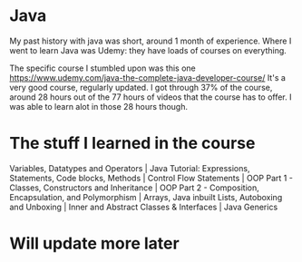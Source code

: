 # Java

My past history with java was short, around 1 month of experience. Where I went to learn Java was Udemy: they have loads of courses on everything.

The specific course I stumbled upon was this one https://www.udemy.com/java-the-complete-java-developer-course/
It's a very good course, regularly updated. I got through 37% of the course, around 28 hours out of the 77 hours of videos that the course has to offer.
I was able to learn alot in those 28 hours though.

# The stuff I learned in the course

Variables, Datatypes and Operators |
Java Tutorial: Expressions, Statements, Code blocks, Methods |
Control Flow Statements |
OOP Part 1 - Classes, Constructors and Inheritance |
OOP Part 2 - Composition, Encapsulation, and Polymorphism |
Arrays, Java inbuilt Lists, Autoboxing and Unboxing |
Inner and Abstract Classes & Interfaces |
Java Generics

# Will update more later

